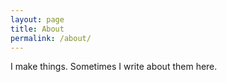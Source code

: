 ```yaml
---
layout: page
title: About
permalink: /about/
---
```


I make things. Sometimes I write about them here. 

